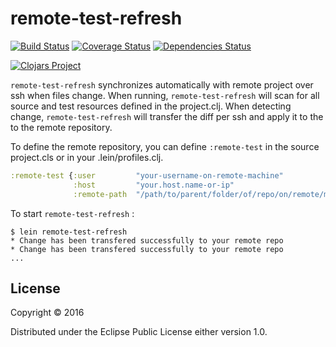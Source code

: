 # remote-test-refresh

[![Build Status](https://travis-ci.org/minhtuannguyen/remote-test-refresh.svg?branch=master)](https://travis-ci.org/minhtuannguyen/remote-test-refresh)
[![Coverage Status](https://coveralls.io/repos/github/minhtuannguyen/remote-test-refresh/badge.svg?branch=master)](https://coveralls.io/github/minhtuannguyen/remote-test-refresh?branch=master)
[![Dependencies Status](http://jarkeeper.com/minhtuannguyen/remote-test-refresh/status.svg)](http://jarkeeper.com/minhtuannguyen/remote-test-refresh)


[![Clojars Project](http://clojars.org/minhtuannguyen/remote-test-refresh/latest-version.svg)](https://clojars.org/minhtuannguyen/remote-test-refresh)

`remote-test-refresh` synchronizes automatically with remote project over ssh when files change. When running, `remote-test-refresh` will scan for all source and test resources defined in the project.clj. When detecting change, `remote-test-refresh` will transfer the diff per ssh and apply it to the to the remote repository.

To define the remote repository, you can define `:remote-test` in the source project.cls or in your .lein/profiles.clj.

```clojure
:remote-test {:user         "your-username-on-remote-machine"
		      :host         "your.host.name-or-ip"
	          :remote-path  "/path/to/parent/folder/of/repo/on/remote/machine"}
```

To start `remote-test-refresh` :

    $ lein remote-test-refresh
    * Change has been transfered successfully to your remote repo
    * Change has been transfered successfully to your remote repo
    ...
    

## License

Copyright © 2016 

Distributed under the Eclipse Public License either version 1.0.